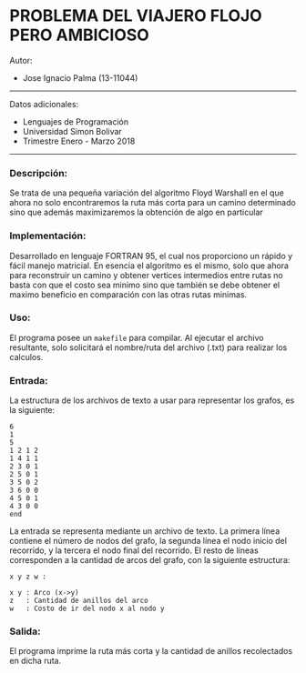 # PROBLEMA DEL VIAJERO FLOJO PERO AMBICIOSO

Autor:
- Jose Ignacio Palma (13-11044)

***********************************************************

Datos adicionales:
- Lenguajes de Programación
- Universidad Simon Bolivar
- Trimestre Enero - Marzo 2018

******************************************************************************************************

### Descripción:

Se trata de una pequeña variación del algoritmo Floyd Warshall en el que ahora no solo encontraremos
la ruta más corta para un camino determinado sino que además maximizaremos la obtención de algo en
particular

### Implementación:

Desarrollado en lenguaje FORTRAN 95, el cual nos proporciono un rápido y fácil manejo matricial. 
En esencia el algoritmo es el mismo, solo que ahora para reconstruir un camino y obtener vertices
intermedios entre rutas no basta con que el costo sea minimo sino que también se debe obtener el 
maximo beneficio en comparación con las otras rutas minimas.

### Uso:
El programa posee un `makefile` para compilar. Al ejecutar el archivo resultante, solo solicitará 
el nombre/ruta del archivo (.txt) para realizar los calculos.


### Entrada:

La estructura de los archivos de texto a usar para representar los grafos, es la siguiente:

	6
	1
	5
	1 2 1 2
	1 4 1 1
	2 3 0 1
	2 5 0 1
	3 5 0 2
	3 6 0 0
	4 5 0 1
	4 3 0 0
	end

La entrada se representa mediante un archivo de texto. La primera línea contiene el número de nodos del grafo, la segunda línea el nodo inicio del recorrido, y la tercera el nodo final del recorrido. El resto de líneas corresponden a la cantidad de arcos del grafo, con la siguiente estructura:

	x y z w : 
						
	x y : Arco (x->y)					
	z   : Cantidad de anillos del arco					
	w   : Costo de ir del nodo x al nodo y

### Salida:

El programa imprime la ruta más corta y la cantidad de anillos recolectados en dicha ruta.
